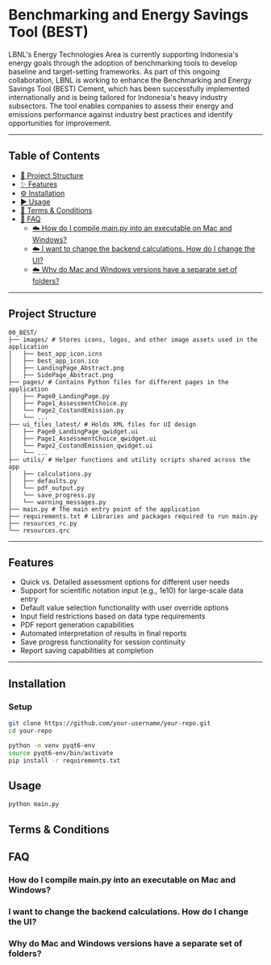 

#  Benchmarking and Energy Savings Tool (BEST)

LBNL's Energy Technologies Area is currently supporting Indonesia's energy goals through the adoption of benchmarking tools to develop baseline and target-setting frameworks. As part of this ongoing collaboration, LBNL is working to enhance the Benchmarking and Energy Savings Tool (BEST) Cement, which has been successfully implemented internationally and is being tailored for Indonesia's heavy industry subsectors. The tool enables companies to assess their energy and emissions performance against industry best practices and identify opportunities for improvement.

---

## Table of Contents

- [📂 Project Structure](##-Project-Structure)
- [✨ Features](##-Features)
- [⚙️ Installation](#️-installation)
- [▶️ Usage](#️-usage)
- [🔧 Terms & Conditions](#-termsandconditions)
- [🧪 FAQ](#-FAQ)
  - [☁️ How do I compile main.py into an executable on Mac and Windows?](#-faq1)
  - [☁️ I want to change the backend calculations. How do I change the UI?](#-faq2)
  - [☁️ Why do Mac and Windows versions have a separate set of folders?](#-faq3)

---

## Project Structure

```text
00_BEST/
├── images/ # Stores icons, logos, and other image assets used in the application
│   ├── best_app_icon.icns
│   ├── best_app_icon.ico
│   ├── LandingPage_Abstract.png
│   ├── SidePage_Abstract.png
├── pages/ # Contains Python files for different pages in the application
│   ├── Page0_LandingPage.py
│   ├── Page1_AssessmentChoice.py
│   └── Page2_CostandEmission.py
│   └── ...
├── ui_files_latest/ # Holds XML files for UI design
│   ├── Page0_LandingPage_qwidget.ui
│   ├── Page1_AssessmentChoice_qwidget.ui
│   └── Page2_CostandEmission_qwidget.ui
│   └── ...
├── utils/ # Helper functions and utility scripts shared across the app
│   ├── calculations.py
│   ├── defaults.py
│   └── pdf_output.py
│   └── save_progress.py
│   └── warning_messages.py
├── main.py # The main entry point of the application
├── requirements.txt # Libraries and packages required to run main.py
├── resources_rc.py
└── resources.qrc
```

---

## Features
- Quick vs. Detailed assessment options for different user needs
- Support for scientific notation input (e.g., 1e10) for large-scale data entry
- Default value selection functionality with user override options
- Input field restrictions based on data type requirements
- PDF report generation capabilities
- Automated interpretation of results in final reports
- Save progress functionality for session continuity
- Report saving capabilities at completion 

---

## Installation

### Setup
```bash
git clone https://github.com/your-username/your-repo.git
cd your-repo

python -m venv pyqt6-env
source pyqt6-env/bin/activate
pip install -r requirements.txt
```

## Usage
```bash
python main.py
```

## Terms & Conditions

## FAQ

### How do I compile main.py into an executable on Mac and Windows?

### I want to change the backend calculations. How do I change the UI?

### Why do Mac and Windows versions have a separate set of folders?


